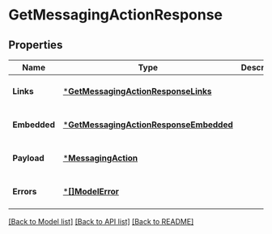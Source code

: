 # GetMessagingActionResponse

## Properties
Name | Type | Description | Notes
------------ | ------------- | ------------- | -------------
**Links** | [***GetMessagingActionResponseLinks**](GetMessagingActionResponse__links.md) |  | [optional] [default to null]
**Embedded** | [***GetMessagingActionResponseEmbedded**](GetMessagingActionResponse__embedded.md) |  | [optional] [default to null]
**Payload** | [***MessagingAction**](MessagingAction.md) |  | [optional] [default to null]
**Errors** | [***[]ModelError**](array.md) |  | [optional] [default to null]

[[Back to Model list]](../README.md#documentation-for-models) [[Back to API list]](../README.md#documentation-for-api-endpoints) [[Back to README]](../README.md)

